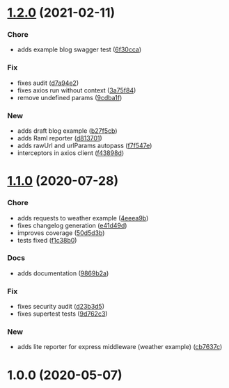 # [1.2.0](https://github.com/pustovitDmytro/rest-chronicle/compare/v1.1.0...v1.2.0) (2021-02-11)


### Chore

* adds example blog swagger test ([6f30cca](https://github.com/pustovitDmytro/rest-chronicle/commit/6f30ccaa80d8c66b7b6d913b09bc2464816cca1e))

### Fix

* fixes audit ([d7a94e2](https://github.com/pustovitDmytro/rest-chronicle/commit/d7a94e21fd13fb9510544c4fd7bb1cc7a0ea14ef))
* fixes axios run without context ([3a75f84](https://github.com/pustovitDmytro/rest-chronicle/commit/3a75f84c8a72a52e3eeb16ae188fdb5e9e6ed1b7))
* remove undefined params ([9cdba1f](https://github.com/pustovitDmytro/rest-chronicle/commit/9cdba1fe21ea8924220a96c865274387dd4c6388))

### New

* adds draft blog example ([b27f5cb](https://github.com/pustovitDmytro/rest-chronicle/commit/b27f5cbe88e4fadcf168a437b254d1ac5a9d5090))
* adds Raml reporter ([d813701](https://github.com/pustovitDmytro/rest-chronicle/commit/d8137010b5f30009c0c3f3edd3f4dc01188811aa))
* adds rawUrl and urlParams autopass ([f7f547e](https://github.com/pustovitDmytro/rest-chronicle/commit/f7f547ed9ad40d64dd4d233fd2093b5f776e362c))
* interceptors in axios client ([f43898d](https://github.com/pustovitDmytro/rest-chronicle/commit/f43898d39856099c7ea5a7580970360b16169a2a))

# [1.1.0](https://github.com/pustovitDmytro/rest-chronicle/compare/v1.0.0...v1.1.0) (2020-07-28)


### Chore

* adds requests to weather example ([4eeea9b](https://github.com/pustovitDmytro/rest-chronicle/commit/4eeea9be661fa8af99783b5df9e18ecb37b12146))
* fixes changelog generation ([e41d49d](https://github.com/pustovitDmytro/rest-chronicle/commit/e41d49dfe4e2e6a850c4e33d383ed967a313c534))
* improves coverage ([50d5d3b](https://github.com/pustovitDmytro/rest-chronicle/commit/50d5d3b74de4397928e410336ffd60cc9a62c03f))
* tests fixed ([f1c38b0](https://github.com/pustovitDmytro/rest-chronicle/commit/f1c38b0e2870802fce42a9cbfd974511d5d4b194))

### Docs

* adds documentation ([9869b2a](https://github.com/pustovitDmytro/rest-chronicle/commit/9869b2a5b4ab27ed29c0712698e09680df268178))

### Fix

* fixes security audit ([d23b3d5](https://github.com/pustovitDmytro/rest-chronicle/commit/d23b3d54ca58aa0fd77aa81266460c47c332b784))
* fixes supertest tests ([9d762c3](https://github.com/pustovitDmytro/rest-chronicle/commit/9d762c3095aead56bcce9dcf7eca6e989441259f))

### New

* adds lite reporter for express middleware (weather example) ([cb7637c](https://github.com/pustovitDmytro/rest-chronicle/commit/cb7637c04724fe8e7ffb4c73daa3859f43be79fe))

# 1.0.0 (2020-05-07)
